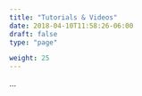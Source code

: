 ```yaml
---
title: "Tutorials & Videos"
date: 2018-04-10T11:58:26-06:00
draft: false
type: "page"

weight: 25
---
```


...


